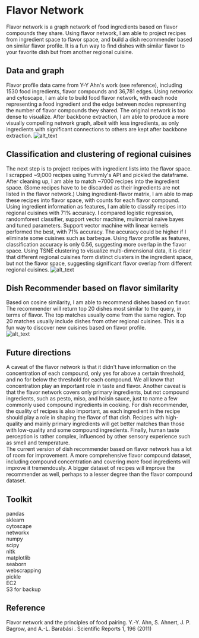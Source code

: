 
# Flavor Network
Flavor network is a graph network of food ingredients based on flavor compounds they share. Using flavor network, I am able to project recipes from ingredient space to flavor space, and build a dish recommender based on similar flavor profile. It is a fun way to find dishes with similar flavor to your favorite dish but from another regional cuisine.


## Data and graph
Flavor profile data came from Y-Y Ahn's work (see reference), including 1530 food ingredients, flavor compounds and 36,781 edges. Using networkx and cytoscape, I am able to build food flavor network, with each node representing a food ingredient and the edge between nodes representing the number of flavor compounds they shared. The original network is too dense to visualize. After backbone extraction, I am able to produce a more visually compelling network graph, albeit with less ingredients, as only ingredients with significant connections to others are kept after backbone extraction.
![alt_text](images/flavor_network.png)

## Classification and clustering of regional cuisines
The next step is to project recipes with ingredient lists into the flavor space. I scrapped ~9,000 recipes using Yummly's API and pickled the dataframe. After cleaning up, I am able to match ~7000 recipes into the ingredient space. (Some recipes have to be discarded as their ingredients are not listed in the flavor network.) Using ingredient-flavor matrix, I am able to map these recipes into flavor space, with counts for each flavor compound.
Using ingredient information as features, I am able to classify recipes into regional cuisines with 71% accuracy. I compared logistic regression, randomforest classifier, support vector machine, mulinomial naive bayes and tuned parameters. Support vector machine with linear kernels performed the best, with 71% accuracy. The accuracy could be higher if I eliminate some cuisines such as barbeque. Using flavor profile as features, classification accuracy is only 0.56, suggesting more overlap in the flavor space.
Using TSNE clustering to visualize multi-dimensional data, it is clear that different regional cuisines form distinct clusters in the ingredient space, but not the flavor space, suggesting significant flavor overlap from different regional cuisines.
![alt_text](images/tsne.png)


## Dish Recommender based on flavor similarity
Based on cosine similarity, I am able to recommend dishes based on flavor. The recommender will return top 20 dishes most similar to the query, in terms of flavor. The top matches usually come from the same region. Top 20 matches usually include dishes from other regional cuisines. This is a fun way to discover new cuisines based on flavor profile.  
![alt_text](images/recommender.png)

## Future directions
A caveat of the flavor network is that it didn't have information on the concentration of each compound, only yes for above a certain threshold, and no for below the threshold for each compound. We all know that concentration play an important role in taste and flavor.
Another caveat is that the flavor network covers only primary ingredients, but not compound ingredients, such as pesto, miso, and hoisin sauce, just to name a few commonly used compound ingredients in cooking.
For dish recommender, the quality of recipes is also important, as each ingredient in the recipe should play a role in shaping the flavor of that dish. Recipes with high-quality and mainly primary ingredients will get better matches than those with low-quality and some compound ingredients. Finally, human taste perception is rather complex, influenced by other sensory experience such as smell and temperature. <br>
The current version of dish recommender based on flavor network has a lot of room for improvement. A more comprehensive flavor compound dataset, including compound concentration and covering more food ingredients will improve it tremendously. A bigger dataset of recipes will improve the recommender as well, perhaps to a lesser degree than the flavor compound dataset.

## Toolkit
pandas <br>
sklearn<br>
cytoscape <br>
networkx <br>
numpy <br>
scipy <br>
nltk<br>
matplotlib<br>
seaborn<br>
webscrapping<br>
pickle<br>
EC2<br>
S3 for backup<br>

## Reference
Flavor network and the principles of food pairing. Y.-Y. Ahn, S. Ahnert, J. P. Bagrow, and A.-L. Barabási . Scientific Reports 1, 196 (2011)
